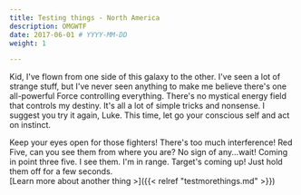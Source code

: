 ```yaml
---
title: Testing things - North America
description: OMGWTF
date: 2017-06-01 # YYYY-MM-DD
weight: 1

---
```



Kid, I've flown from one side of this galaxy to the other. I've seen a lot of strange stuff, but I've never seen anything to make me believe there's one all-powerful Force controlling everything. There's no mystical energy field that controls my destiny. It's all a lot of simple tricks and nonsense. I suggest you try it again, Luke. This time, let go your conscious self and act on instinct.

Keep your eyes open for those fighters! There's too much interference! Red Five, can you see them from where you are? No sign of any...wait! Coming in point three five. I see them. I'm in range. Target's coming up! Just hold them off for a few seconds.  
[Learn more about another thing &gt;]({{< relref "testmorethings.md" >}})